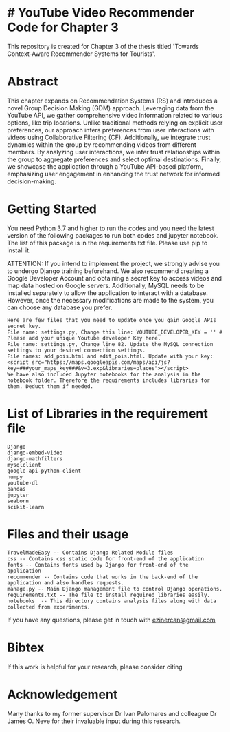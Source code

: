 # # YouTube Video Recommender Code for Chapter 3
</div>

This repository is created for Chapter 3 of the thesis titled 'Towards Context-Aware Recommender Systems for Tourists'.


# Abstract 


This chapter expands on Recommendation Systems (RS) and introduces a novel Group Decision Making (GDM) approach. Leveraging data from the YouTube API, we gather comprehensive video information related to various options, like trip locations. Unlike traditional methods relying on explicit user preferences, our approach infers preferences from user interactions with videos using Collaborative Filtering (CF). Additionally, we integrate trust dynamics within the group by recommending videos from different members. By analyzing user interactions, we infer trust relationships within the group to aggregate preferences and select optimal destinations. Finally, we showcase the application through a YouTube API-based platform, emphasizing user engagement in enhancing the trust network for informed decision-making.
 

# Getting Started
  
  You need Python 3.7 and higher to run the codes and you need the latest version of the following packages to run both codes and jupyter notebook. The list of this package is in the requirements.txt file. Please use pip to install it.

ATTENTION: If you intend to implement the project, we strongly advise you to undergo Django training beforehand. We also recommend creating a Google Developer Account and obtaining a secret key to access videos and map data hosted on Google servers. Additionally, MySQL needs to be installed separately to allow the application to interact with a database. However, once the necessary modifications are made to the system, you can choose any database you prefer.

	Here are few files that you need to update once you gain Google APIs secret key. 
	File name: settings.py, Change this line: YOUTUBE_DEVELOPER_KEY = '' # Please add your unique Youtube developer Key here.
	File name: settings.py, Change line 82. Update the MySQL connection settings to your desired connection settings.
	File names: add_pois.html and edit_pois.html. Update with your key: <script src="https://maps.googleapis.com/maps/api/js?key=###your_maps_key###&v=3.exp&libraries=places"></script> 
	We have also included Jupyter notebooks for the analysis in the notebook folder. Therefore the requirements includes libraries for them. Deduct them if needed.

# List of Libraries in the requirement file
  
    Django
    django-embed-video
    django-mathfilters
    mysqlclient
    google-api-python-client
    numpy
    youtube-dl
    pandas
    jupyter
    seaborn
    scikit-learn

 

# Files and their usage
	
	TravelMadeEasy -- Contains Django Related Module files
	css -- Contains css static code for front-end of the application
	fonts -- Contains fonts used by Django for front-end of the application
	recommender -- Contains code that works in the back-end of the application and also handles requests.
	manage.py -- Main Django management file to control Django operations.
	requirements.txt -- The file to install required libraries easily. 
	notebooks  -- This directory contains analysis files along with data collected from experiments. 


If you have any questions, please get in touch with ezinercan@gmail.com

# Bibtex
If this work is helpful for your research, please consider citing  

# Acknowledgement
 
Many thanks to my former supervisor Dr Ivan Palomares and colleague Dr James O. Neve for their invaluable input during this research.
 
